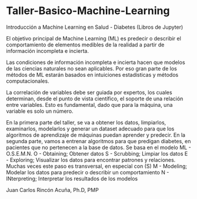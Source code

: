 # Taller-Basico-Machine-Learning

Introducción a Machine Learning en Salud - Diabetes  (Libros de Jupyter)

El objetivo principal de Machine Learning (ML) es predecir o describir el comportamiento de elementos medibles de la realidad a partir de información incompleta e incierta. 

Las condiciones de información incompleta e incierta hacen que modelos de las ciencias naturales no sean aplicables. Por eso gran parte de los métodos de ML estarán basados en intuiciones estadísticas y métodos computacionales. 

La correlación de variables debe ser guiada por expertos, los cuales determinan, desde el punto de vista científico, el soporte de una relación entre variables. Esto es fundamental, dado que para la máquina, una variable es solo un número. 

En la primera parte del taller, se va a obtener los datos, limpiarlos, examinarlos, modelarlos y generar un dataset adecuado para que los algoritmos de aprendizaje de máquinas puedan aprender y predecir. En la segunda parte, vamos a entrenar algoritmos para que predigan diabetes, en pacientes que no pertenecen a la base de datos. Se basa en el modelo ML - O.S.E.M.N. O - Obtaining; Obtener datos S - Scrubbing; Limpiar los datos E - Exploring; Visualizar los datos para encontrar patrones y relaciones. Muchas veces este paso es transversal, en especial con (S) M - Modeling; Modelar los datos para predecir o describir un comportamiento N - INterpreting; Interpretar los resultados de los modelos

Juan Carlos Rincón Acuña, Ph.D, PMP
